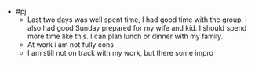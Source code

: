 - #pj
	- Last two days was well spent time, I had good time with the group, i also had good Sunday prepared for my wife and kid. I should spend more time like this. I can plan lunch or dinner with my family.
	- At work i am not fully cons
	- I am still not on track with my work, but there some impro